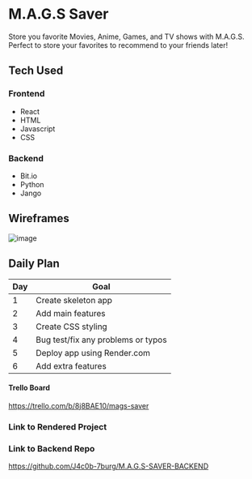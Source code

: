 # M.A.G.S Saver

Store you favorite Movies, Anime, Games, and TV shows with M.A.G.S. Perfect to store your favorites to recommend to your friends later!

## Tech Used

### Frontend

- React
- HTML
- Javascript
- CSS

### Backend

- Bit.io
- Python
- Jango

## Wireframes

![image](https://user-images.githubusercontent.com/113205902/220482066-e1158e73-bcfa-4fa5-b8f0-a28868eb8757.png)

## Daily Plan

| Day | Goal |
|-----|------|
| 1 | Create skeleton app |
| 2 | Add main features |
| 3 | Create CSS styling  |
| 4 | Bug test/fix any problems or typos |
| 5 | Deploy app using Render.com |
| 6 | Add extra features |

#### Trello Board

https://trello.com/b/8j8BAE10/mags-saver

### Link to Rendered Project

### Link to Backend Repo

https://github.com/J4c0b-7burg/M.A.G.S-SAVER-BACKEND
